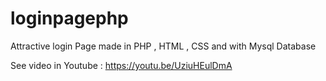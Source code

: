 # loginpagephp
Attractive login Page made in PHP , HTML , CSS and with Mysql Database

See video in Youtube : https://youtu.be/UziuHEulDmA

